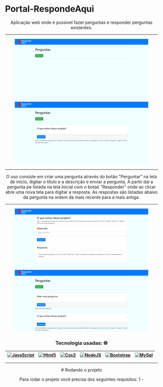 # Portal-RespondeAqui
<div align="center">
Aplicação web onde é possivel fazer perguntas e responder perguntas existentes. 
<hr>
<div><img src="/public/img-exemplos/img1.png" width="440"> <img src="/public/img-exemplos/img2.png" width="440"></div>
<hr>
O uso consiste em criar uma pergunta através do botão "Perguntar" na tela de início, digitar o título e a descrição e enviar a pergunta.
A partir daí a pergunta pe listada na tela inicial com o botaõ "Responder" onde ao clicar abre uma nova tela para digitar a resposta. 
As respostas são listadas abaixo da pergunta na ordem da mais recente para a mais antiga. 
<hr>

<div><img src="/public/img-exemplos/img3.png" width="440"> <img src="/public/img-exemplos/img4.png" width="440"></div>

### Tecnologia usadas: 🌐

| [<img src="https://upload.wikimedia.org/wikipedia/commons/thumb/9/99/Unofficial_JavaScript_logo_2.svg/800px-Unofficial_JavaScript_logo_2.svg.png" alt="JavaScript" width="42">](https://developer.mozilla.org/pt-BR/docs/Web/JavaScript/) |  [<img src="https://samory.sistemasresponsivos.com.br/wp-content/uploads/2020/10/512px-HTML5_logo_and_wordmark.svg.png" alt="Html5" width="42">](https://html5.org/) |  [<img src="https://logodownload.org/wp-content/uploads/2017/04/css-3-logo-1.png" alt="Css3" width="30">](https://developer.mozilla.org/pt-BR/docs/Web/CSS/) | [<img src="https://www.cursou.com.br/wp-content/uploads/2021/09/Curso-de-API-Node.js-com-Typescript.png" alt="NodeJS" width="60">](https://nodejs.org/en/) | [<img src="https://getbootstrap.com.br/docs/4.1/assets/img/bootstrap-stack.png" alt="Bootstrap" width="44">](https://getbootstrap.com.br/) | [<img src="https://styles.redditmedia.com/t5_2qm6k/styles/communityIcon_dhjr6guc03x51.png" alt="MySql" width="40">](https://developer.mozilla.org/pt-BR/docs/Web/CSS/)
|---|---|---|---|---|---|
<hr>
# Rodando o projeto

Para rodar o projeto você precisa dos seguintes requisitos:
1 - 
</div>
